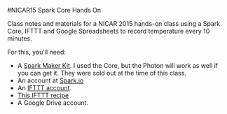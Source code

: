 #NICAR15 Spark Core Hands On

Class notes and materials for a NICAR 2015 hands-on class using a Spark Core, IFTTT and Google Spreadsheets to record temperature every 10 minutes. 

For this, you'll need:

* A [Spark Maker Kit](https://store.spark.io/?product=spark-maker-kit). I used the Core, but the Photon will work as well if you can get it. They were sold out at the time of this class.
* An account at [Spark.io](http://www.spark.io)
* An [IFTTT account](https://ifttt.com/).
* [This IFTTT recipe](https://ifttt.com/recipes/244508-log-events-in-google-drive)
* A Google Drive account.

